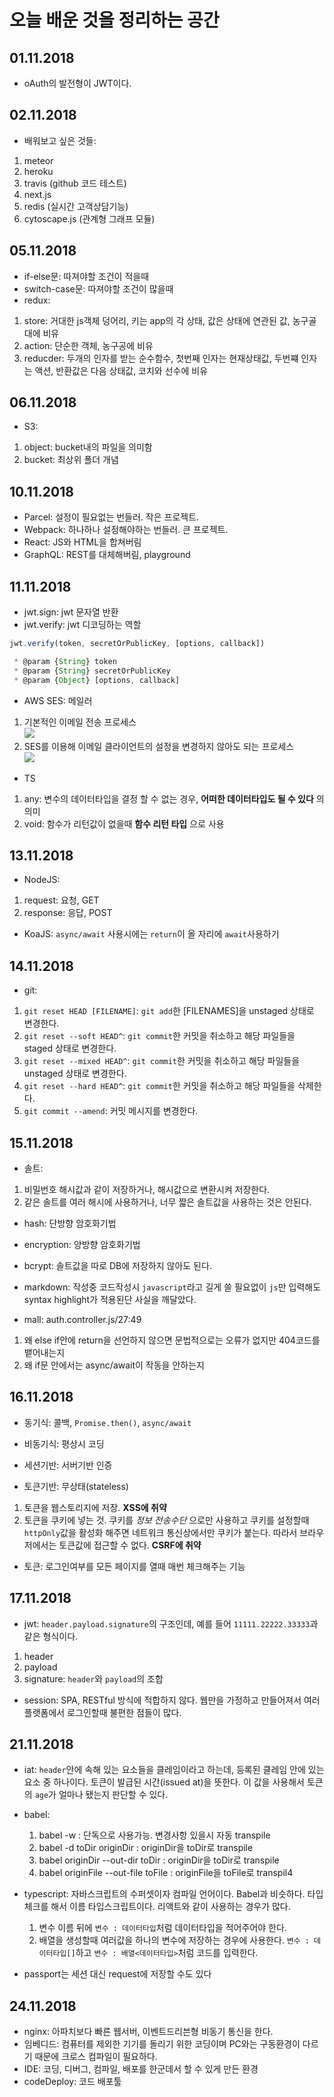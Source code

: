 # 오늘 배운 것을 정리하는 공간

## 01.11.2018

- oAuth의 발전형이 JWT이다.

## 02.11.2018

- 배워보고 싶은 것들:

1. meteor
2. heroku
3. travis (github 코드 테스트)
4. next.js
5. redis (실시간 고객상담기능)
6. cytoscape.js (관계형 그래프 모듈)

## 05.11.2018

- if-else문: 따져야할 조건이 적을때
- switch-case문: 따져야할 조건이 많을때
- redux:

1. store: 거대한 js객체 덩어리, 키는 app의 각 상태, 값은 상태에 연관된 값, 농구골대에 비유
2. action: 단순한 객체, 농구공에 비유
3. reducder: 두개의 인자를 받는 순수함수, 첫번째 인자는 현재상태값, 두번쨰 인자는 액션, 반환값은 다음 상태값, 코치와 선수에 비유

## 06.11.2018

- S3:

1. object: bucket내의 파일을 의미함
2. bucket: 최상위 폴더 개념

## 10.11.2018

- Parcel: 설정이 필요없는 번들러. 작은 프로젝트.
- Webpack: 하나하나 설정해야하는 번들러. 큰 프로젝트.
- React: JS와 HTML을 합쳐버림
- GraphQL: REST를 대체해버림, playground

## 11.11.2018

- jwt.sign: jwt 문자열 반환
- jwt.verify: jwt 디코딩하는 역할

```javascript
jwt.verify(token, secretOrPublicKey, [options, callback])

 * @param {String} token
 * @param {String} secretOrPublicKey
 * @param {Object} [options, callback]
```

- AWS SES: 메일러

1.  기본적인 이메일 전송 프로세스  
    ![](https://docs.aws.amazon.com/ko_kr/ses/latest/DeveloperGuide/images/email_sending_process-diagram.png)
2.  SES를 이용해 이메일 클라이언트의 설정을 변경하지 않아도 되는 프로세스  
    ![](https://docs.aws.amazon.com/ko_kr/ses/latest/DeveloperGuide/images/where_ses_fits_in-diagram.png)

- TS

1.  any: 변수의 데이터타입을 결정 할 수 없는 경우, **어떠한 데이터타입도 될 수 있다** 의 의미
2.  void: 함수가 리턴값이 없을때 **함수 리턴 타입** 으로 사용

## 13.11.2018

- NodeJS:

1.  request: 요청, GET
2.  response: 응답, POST

- KoaJS: `async/await` 사용시에는 `return`이 올 자리에 `await`사용하기

## 14.11.2018

- git:

1.  `git reset HEAD [FILENAME]`: `git add`한 [FILENAMES]을 unstaged 상태로 변경한다.
2.  `git reset --soft HEAD^`: `git commit`한 커밋을 취소하고 해당 파일들을 staged 상태로 변경한다.
3.  `git reset --mixed HEAD^`: `git commit`한 커밋을 취소하고 해당 파일들을 unstaged 상태로 변경한다.
4.  `git reset --hard HEAD^`: `git commit`한 커밋을 취소하고 해당 파일들을 삭제한다.
5.  `git commit --amend`: 커밋 메시지를 변경한다.

## 15.11.2018

- 솔트:

1.  비밀번호 해시값과 같이 저장하거나, 해시값으로 변환시켜 저장한다.
2.  같은 솔트를 여러 해시에 사용하거나, 너무 짧은 솔트값을 사용하는 것은 안된다.

- hash: 단방향 암호화기법
- encryption: 양방향 암호화기법
- bcrypt: 솔트값을 따로 DB에 저장하지 않아도 된다.

- markdown: 작성중 코드작성시 `javascript`라고 길게 쓸 필요없이 `js`만 입력해도 syntax highlight가 적용된단 사실을 깨달았다.

- mall: auth.controller.js/27:49

1.  왜 else if안에 return을 선언하지 않으면 문법적으로는 오류가 없지만 404코드를 뱉어내는지
2.  왜 if문 안에서는 async/await이 작동을 안하는지

## 16.11.2018

- 동기식: 콜백, `Promise.then()`, `async/await`
- 비동기식: 평상시 코딩

- 세션기반: 서버기반 인증
- 토큰기반: 무상태(stateless)

1.  토큰을 웹스토리지에 저장. **XSS에 취약**
2.  토큰을 쿠키에 넣는 것. 쿠키를 _정보 전송수단_ 으로만 사용하고 쿠키를 설정할때 `httpOnly`값을 활성화 해주면 네트워크 통신상에서만 쿠키가 붙는다. 따라서 브라우저에서는 토큰값에 접근할 수 없다. **CSRF에 취약**

- 토큰: 로그인여부를 모든 페이지를 열때 매번 체크해주는 기능

## 17.11.2018

- jwt: `header.payload.signature`의 구조인데, 예를 들어 `11111.22222.33333`과 같은 형식이다.

1.  header
2.  payload
3.  signature: `header`와 `payload`의 조합

- session: SPA, RESTful 방식에 적합하지 않다. 웹만을 가정하고 만들어져서 여러 플랫폼에서 로그인할때 불편한 점들이 많다.

## 21.11.2018

- iat: `header`안에 속해 있는 요소들을 클레임이라고 하는데, 등록된 클레임 안에 있는 요소 중 하나이다. 토큰이 발급된 시간(issued at)을 뜻한다. 이 값을 사용해서 토큰의 `age`가 얼마나 됐는지 판단할 수 있다.

* babel:

  1.  babel -w : 단독으로 사용가능. 변경사항 있을시 자동 transpile
  2.  babel -d toDir originDir : originDir을 toDir로 transpile
  3.  babel originDir --out-dir toDir : originDir을 toDir로 transpile
  4.  babel originFile --out-file toFile : originFile을 toFile로 transpil4

* typescript: 자바스크립트의 수퍼셋이자 컴파일 언어이다. Babel과 비슷하다. 타입체크를 해서 이름 타입스크립트이다. 리액트와 같이 사용하는 경우가 많다.

  1.  변수 이름 뒤에 `변수 : 데이터타입`처럼 데이터타입을 적어주어야 한다.
  2.  배열을 생성할때 여러값을 하나의 변수에 저장하는 경우에 사용한다. `변수 : 데이터타입[]`하고 `변수 : 배열<데이터타입>`처럼 코드를 입력한다.

* passport는 세션 대신 request에 저장할 수도 있다

## 24.11.2018

- nginx: 아파치보다 빠른 웹서버, 이벤트드리븐형 비동기 통신을 한다.
- 임베디드: 컴퓨터를 제외한 기기를 돌리기 위한 코딩이며 PC와는 구동환경이 다르기 때문에 크로스 컴파일이 필요하다.
- IDE: 코딩, 디버그, 컴파일, 배포를 한군데서 할 수 있게 만든 환경
- codeDeploy: 코드 배포툴
